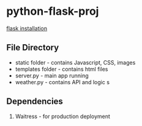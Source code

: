 # python-flask-proj

[flask installation](https://flask.palletsprojects.com/en/3.0.x/installation/#dependencies)

## File Directory

- static folder - contains Javascript, CSS, images
- templates folder - contains html files
- server.py - main app running
- weather.py - contains API and logic s

## Dependencies

1. Waitress - for production deployment
